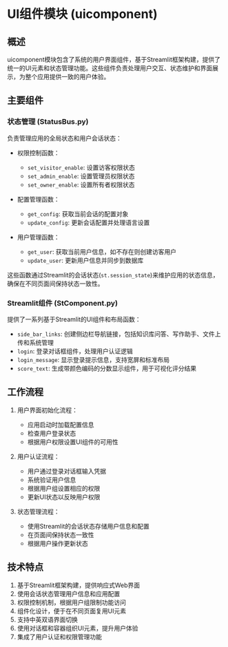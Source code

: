# UI组件模块 (uicomponent)

## 概述

uicomponent模块包含了系统的用户界面组件，基于Streamlit框架构建，提供了统一的UI元素和状态管理功能。这些组件负责处理用户交互、状态维护和界面展示，为整个应用提供一致的用户体验。

## 主要组件

### 状态管理 (StatusBus.py)

负责管理应用的全局状态和用户会话状态：

- 权限控制函数：
  - `set_visitor_enable`: 设置访客权限状态
  - `set_admin_enable`: 设置管理员权限状态
  - `set_owner_enable`: 设置所有者权限状态

- 配置管理函数：
  - `get_config`: 获取当前会话的配置对象
  - `update_config`: 更新会话配置并处理语言设置

- 用户管理函数：
  - `get_user`: 获取当前用户信息，如不存在则创建访客用户
  - `update_user`: 更新用户信息并同步到数据库

这些函数通过Streamlit的会话状态(`st.session_state`)来维护应用的状态信息，确保在不同页面间保持状态一致性。

### Streamlit组件 (StComponent.py)

提供了一系列基于Streamlit的UI组件和布局函数：

- `side_bar_links`: 创建侧边栏导航链接，包括知识库问答、写作助手、文件上传和系统管理
- `login`: 登录对话框组件，处理用户认证逻辑
- `login_message`: 显示登录提示信息，支持宽屏和标准布局
- `score_text`: 生成带颜色编码的分数显示组件，用于可视化评分结果

## 工作流程

1. 用户界面初始化流程：
   - 应用启动时加载配置信息
   - 检查用户登录状态
   - 根据用户权限设置UI组件的可用性

2. 用户认证流程：
   - 用户通过登录对话框输入凭据
   - 系统验证用户信息
   - 根据用户组设置相应的权限
   - 更新UI状态以反映用户权限

3. 状态管理流程：
   - 使用Streamlit的会话状态存储用户信息和配置
   - 在页面间保持状态一致性
   - 根据用户操作更新状态

## 技术特点

1. 基于Streamlit框架构建，提供响应式Web界面
2. 使用会话状态管理用户信息和应用配置
3. 权限控制机制，根据用户组限制功能访问
4. 组件化设计，便于在不同页面复用UI元素
5. 支持中英双语界面切换
6. 使用对话框和容器组织UI元素，提升用户体验
7. 集成了用户认证和权限管理功能
